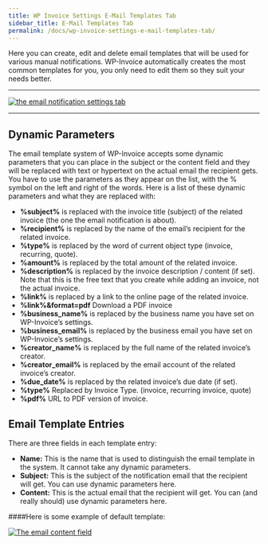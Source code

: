 ```yaml
---
title: WP Invoice Settings E-Mail Templates Tab
sidebar_title: E-Mail Templates Tab
permalink: /docs/wp-invoice-settings-e-mail-templates-tab/
---
```


Here you can create, edit and delete email templates that will be used for various manual notifications. WP-Invoice automatically creates the most common templates for you, you only need to edit them so they suit your needs better.

* * *

[![the email notification settings tab](https://storage.googleapis.com/media.usabilitydynamics.com/Screen-Shot-2011-12-12-at-1.57.42-PM.png)](https://storage.googleapis.com/media.usabilitydynamics.com/Screen-Shot-2011-12-12-at-1.57.42-PM.png)

* * *

## Dynamic Parameters

The email template system of WP-Invoice accepts some dynamic parameters that you can place in the subject or the content field and they will be replaced with text or hypertext on the actual email the recipient gets. You have to use the parameters as they appear on the list, with the % symbol on the left and right of the words. Here is a list of these dynamic parameters and what they are replaced with:

*   **%subject%** is replaced with the invoice title (subject) of the related invoice (the one the email notification is about).
*   **%recipient%** is replaced by the name of the email’s recipient for the related invoice.
*   **%type%** is replaced by the word of current object type (invoice, recurring, quote).
*   **%amount%** is replaced by the total amount of the related invoice.
*   **%description%** is replaced by the invoice description / content (if set). Note that this is the free text that you create while adding an invoice, not the actual invoice.
*   **%link%** is replaced by a link to the online page of the related invoice. 
*   **%link%&format=pdf**  Download a PDF invoice
*   **%business_name%** is replaced by the business name you have set on WP-Invoice’s settings.
*   **%business_email%** is replaced by the business email you have set on WP-Invoice’s settings.
*   **%creator_name%** is replaced by the full name of the related invoice’s creator.
*   **%creator_email%** is replaced by the email account of the related invoice’s creator.
*   **%due_date%** is replaced by the related invoice’s due date (if set).
*   **%type%**  Replaced by Invoice Type. (invoice, recurring invoice, quote)
*   **%pdf%**  URL to PDF version of invoice.

## Email Template Entries

There are three fields in each template entry: 

*   **Name:** This is the name that is used to distinguish the email template in the system. It cannot take any dynamic parameters.
*   **Subject:** This is the subject of the notification email that the recipient will get. You can use dynamic parameters here.
*   **Content:** This is the actual email that the recipient will get. You can (and really should) use dynamic parameters here.

####Here is some example of default template:

[![The email content field](https://storage.googleapis.com/media.usabilitydynamics.com/Screen-Shot-2011-12-12-at-1.58.02-PM.png)](https://storage.googleapis.com/media.usabilitydynamics.com/Screen-Shot-2011-12-12-at-1.58.02-PM.png)